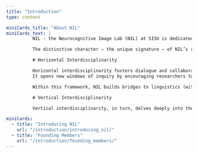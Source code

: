 ```yaml
---
title: "Introduction"
type: content

miniCards_title: "About NIL"
miniCards_text: | 
          NIL - the Neurocognitive Image Lab (NIL) at SISU is dedicated to interdisciplinary research in cognitive neuroscience and the arts.  NIL aims to explore how the human brain perceives, processes, and aesthetically experiences images, uniting science, art, and technology within a shared vision of understanding the human mind.

          The distinctive character — the unique signature — of NIL’s research lies in the complementarity of two forms of interdisciplinarity: horizontal and vertical.  

          # Horizontal Interdisciplinarity

          Horizontal interdisciplinarity fosters dialogue and collaboration across diverse disciplines.
          It opens new windows of inquiry by encouraging researchers to discover the unasked questions—the true hallmark of creative science.

          Within this framework, NIL builds bridges to linguistics (with an emphasis on language competence), the humanities (including philosophy), artificial intelligence and robotics, and technological innovation that transforms “unused answers” into real applications. Collaborations also extend to medical fields such as neurology and psychiatry, to art history in exploring cultural differences, and to the arts themselves—poetry, music, architecture, and visual art—where science meets aesthetic expression.

          # Vertical Interdisciplinarity

          Vertical interdisciplinarity, in turn, delves deeply into the neural mechanisms underlying subjective experience and human behavior. By combining advanced neuroimaging techniques—MEG, fMRI, and EEG—with mathematical and statistical modeling, NIL investigates how the brain represents images and scenes, processes time, and encodes space. These studies are conceptually embedded within an aesthetic framework, where neuroaesthetics—the neuroscience of beauty and art—forms a central pillar of NIL’s scientific identity.

miniCards:
  - title: "Introducing NIL"
    url: "/introduction/introducing_nil/"
  - title: "Founding Members"
    url: "/introduction/founding_members/"
---
```




